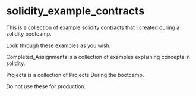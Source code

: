 # solidity_example_contracts
This is a collection of example solidity contracts that I created during a solidity bootcamp.

Look through these examples as you wish.

Completed_Assignments is a collection of examples explaining concepts in solidity.

Projects is a collection of Projects During the bootcamp.

Do not use these for production.
